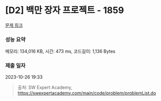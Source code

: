 # [D2] 백만 장자 프로젝트 - 1859 

[문제 링크](https://swexpertacademy.com/main/code/problem/problemDetail.do?contestProbId=AV5LrsUaDxcDFAXc) 

### 성능 요약

메모리: 134,016 KB, 시간: 473 ms, 코드길이: 1,136 Bytes

### 제출 일자

2023-10-26 19:33



> 출처: SW Expert Academy, https://swexpertacademy.com/main/code/problem/problemList.do